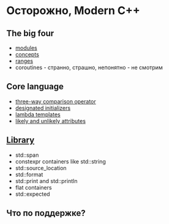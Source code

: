 # Осторожно, Modern C++

## The big four
- [modules](./modules.md)
- [concepts](./concepts.md)
- [ranges](./ranges.md)
- coroutines - странно, страшно, непонятно - не смотрим

## Core language
- [three-way comparison operator](./spaceship.md)
- [designated initializers](./desinit.md)
- [lambda templates](./lambdatemplate.md)
- [likely and unlikely attributes](./likely.md)

## [Library](./library.md)
- std::span
- constexpr containers like std::string
- std::source_location
- std::format
- std::print and std::println
- flat containers
- std::expected

## Что по поддержке?

